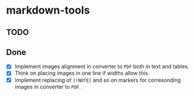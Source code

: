 # markdown-tools

## TODO

## Done

* [x] Implement images alignment in converter to `PDF` both in text and tables.
* [x] Think on placing images in one line if widths allow this.
* [x] Implement replacing of `[!NOTE]` and so on markers for corresonding
images in converter to `PDF`.
